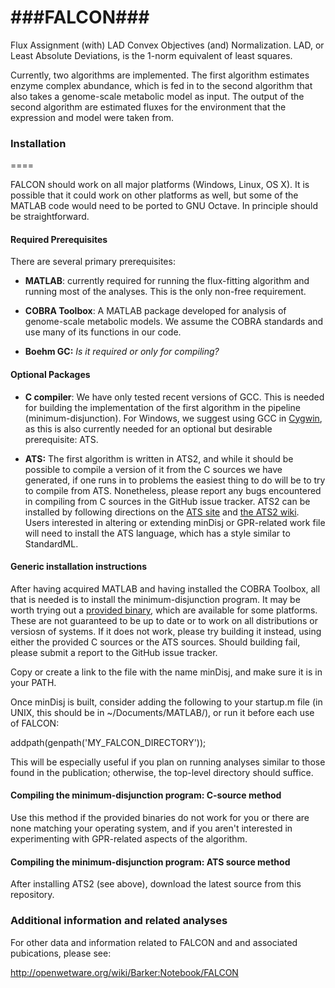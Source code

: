 ###FALCON###
====

Flux Assignment (with) LAD Convex Objectives (and) Normalization.
LAD, or Least Absolute Deviations, is the 1-norm equivalent of least squares.

Currently, two algorithms are implemented. The first algorithm estimates
enzyme complex abundance, which is fed in to the second algorithm that
also takes a genome-scale metabolic model as input. The output of the
second algorithm are estimated fluxes for the environment that the
expression and model were taken from.


### Installation ###
====

FALCON should work on all major platforms (Windows, Linux, OS X). It
is possible that it could work on other platforms as well, but some of
the MATLAB code would need to be ported to GNU Octave. In principle
should be straightforward.

#### Required Prerequisites ####

There are several primary prerequisites:

* **MATLAB**: currently required for running the flux-fitting algorithm and 
 running most of the analyses. This is the only non-free requirement.

* **COBRA Toolbox**: A MATLAB package developed for analysis of genome-scale
 metabolic models. We assume the COBRA standards and use many of its functions
 in our code.

* **Boehm GC:** *Is it required or only for compiling?*


#### Optional Packages ####
* **C compiler**: We have only tested recent versions of GCC. This is
 needed for building the implementation of the first algorithm in the
 pipeline (minimum-disjunction). For Windows, we suggest using GCC in
 [Cygwin](http://cygwin.com/), as this is also currently needed for an
 optional but desirable prerequisite: ATS.

* **ATS:** The first algorithm is written in ATS2, and while it should
 be possible to compile a version of it from the C sources we have
 generated, if one runs in to problems the easiest thing to do will be
 to try to compile from ATS. Nonetheless, please report any bugs
 encountered in compiling from C sources in the GitHub issue tracker.
 ATS2 can be installed by following directions on the [ATS
 site](http://www.ats-lang.org/DOWNLOAD/) and [the ATS2
 wiki](http://sourceforge.net/p/ats2-lang/wiki/Building%20and%20installing/).
 Users interested in altering or extending minDisj or GPR-related work
 file will need to install the ATS language, which has a style similar
 to StandardML.


#### Generic installation instructions ####
After having acquired MATLAB and having installed the COBRA Toolbox,
all that is needed is to install the minimum-disjunction program. It
may be worth trying out a [provided
binary](https://app.box.com/s/ujwvl9vsbzsjyq7qpjao), which are
available for some platforms. These are not guaranteed to be up to
date or to work on all distributions or versiosn of systems. If it
does not work, please try building it instead, using either the
provided C sources or the ATS sources.  Should building fail, please
submit a report to the GitHub issue tracker.

Copy or create a link to the file with the name minDisj, and
make sure it is in your PATH.

Once minDisj is built, consider adding the following to your startup.m
file (in UNIX, this should be in ~/Documents/MATLAB/), or run it
before each use of FALCON:

addpath(genpath('MY_FALCON_DIRECTORY'));

This will be especially useful if you plan on running analyses 
similar to those found in the publication; otherwise, the top-level
directory should suffice.

#### Compiling the minimum-disjunction program: C-source method ####
Use this method if the provided binaries do not work for you
or there are none matching your operating system, and if you
aren't interested in experimenting with GPR-related aspects
of the algorithm.



#### Compiling the minimum-disjunction program: ATS source method ####
After installing ATS2 (see above), download the latest source
from this repository.



### Additional information and related analyses ###

For other data and information related to FALCON and and associated
pubications, please see:

http://openwetware.org/wiki/Barker:Notebook/FALCON
